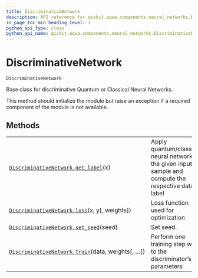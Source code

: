```yaml
---
title: DiscriminativeNetwork
description: API reference for qiskit.aqua.components.neural_networks.DiscriminativeNetwork
in_page_toc_min_heading_level: 1
python_api_type: class
python_api_name: qiskit.aqua.components.neural_networks.DiscriminativeNetwork
---
```


# DiscriminativeNetwork

<span id="qiskit.aqua.components.neural_networks.DiscriminativeNetwork" />

`DiscriminativeNetwork`

Base class for discriminative Quantum or Classical Neural Networks.

This method should initialize the module but raise an exception if a required component of the module is not available.

## Methods

|                                                                                                                                                                                               |                                                                                                        |
| --------------------------------------------------------------------------------------------------------------------------------------------------------------------------------------------- | ------------------------------------------------------------------------------------------------------ |
| [`DiscriminativeNetwork.get_label`](qiskit.aqua.components.neural_networks.DiscriminativeNetwork.get_label "qiskit.aqua.components.neural_networks.DiscriminativeNetwork.get_label")(x)       | Apply quantum/classical neural network to the given input sample and compute the respective data label |
| [`DiscriminativeNetwork.loss`](qiskit.aqua.components.neural_networks.DiscriminativeNetwork.loss "qiskit.aqua.components.neural_networks.DiscriminativeNetwork.loss")(x, y\[, weights])       | Loss function used for optimization                                                                    |
| [`DiscriminativeNetwork.set_seed`](qiskit.aqua.components.neural_networks.DiscriminativeNetwork.set_seed "qiskit.aqua.components.neural_networks.DiscriminativeNetwork.set_seed")(seed)       | Set seed.                                                                                              |
| [`DiscriminativeNetwork.train`](qiskit.aqua.components.neural_networks.DiscriminativeNetwork.train "qiskit.aqua.components.neural_networks.DiscriminativeNetwork.train")(data, weights\[, …]) | Perform one training step w\.r.t to the discriminator’s parameters                                     |

